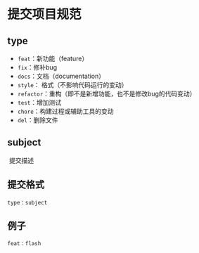 # 提交项目规范

## type

- `feat`：新功能（feature）
- `fix`：修补bug
- `docs`：文档（documentation）
- `style`： 格式（不影响代码运行的变动）
- `refactor`：重构（即不是新增功能，也不是修改bug的代码变动）
- `test`：增加测试
- `chore`：构建过程或辅助工具的变动
- `del`：删除文件

## subject

​	提交描述

## 提交格式

```
type：subject
```

## 例子

```
feat：flash
```
